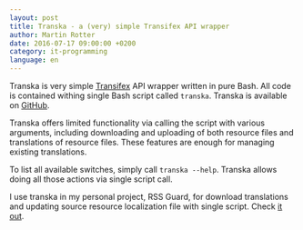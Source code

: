 ```yaml
---
layout: post
title: Transka - a (very) simple Transifex API wrapper
author: Martin Rotter
date: 2016-07-17 09:00:00 +0200
category: it-programming
language: en
---
```


<p>Transka is very simple <a href="https://www.transifex.com/">Transifex</a> API wrapper written in pure Bash. All code is contained withing single Bash script called <code>transka</code>. Transka is available on <a href="https://github.com/martinrotter/transka">GitHub</a>.</p>
<!--more-->
<p>Transka offers limited functionality via calling the script with various arguments, including downloading and uploading of both resource files and translations of resource files. These features are enough for managing existing translations.</p>

<p>To list all available switches, simply call <code>transka --help</code>. Transka allows doing all those actions via single script call.</p><p>I use transka in my personal project, RSS Guard, for download translations and updating source resource localization file with single script. Check <a href="https://github.com/martinrotter/rssguard/blob/master/resources/scripts/update-localizations.sh">it out</a>.</p>